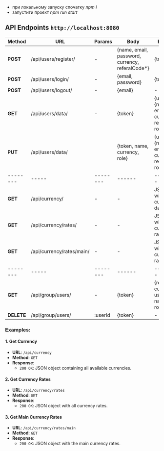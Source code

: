 - при локальному запуску спочатку *npm i*
- запустити проєкт *npm run start*



## API Endpoints `http://localhost:8080` 

| Method | URL | Params | Body | Response | token |
|--------|-----|--------|------|----------|------|
| **POST** | /api/users/register/ | - | {name, email, password, currency, referalCode*} | {token} | no |
| **POST** | /api/users/login/ | - |  {email, password} | {token} | no |
| **POST** | /api/users/logout/ | - |  {email} | - | yes |
| **GET** | /api/users/data/ | - |  {token} | {user : {name, email, currency, referalCode, role}} | yes |
| **PUT** | /api/users/data/ |  |  {token, name, currency, role} | {user : {name, email, currency, referalCode, role}} | yes |
|--------|-----|--------|------|----------|------|
| **GET** | /api/currency/ | - | - | JSON object with currency data | no |
| **GET** | /api/currency/rates/ | - | - | JSON object with currency rates | no |
| **GET** | /api/currency/rates/main/ | - | - | JSON object with main currency rates | no |
|--------|-----|--------|------|----------|------|
| **GET** | /api/group/users/ | - |  {token} | {referalCode, currency, users: [ {_id, name, email, role}]} | yes |
| **DELETE** | /api/group/users/ | :userId |  {token} | - | yes |

### Examples:
#### 1. Get Currency
- **URL**: `/api/currency`
- **Method**: `GET`
- **Response**:
  - `200 OK`: JSON object containing all available currencies.

#### 2. Get Currency Rates
- **URL**: `/api/currency/rates`
- **Method**: `GET`
- **Response**:
  - `200 OK`: JSON object with all currency rates.

#### 3. Get Main Currency Rates
- **URL**: `/api/currency/rates/main`
- **Method**: `GET`
- **Response**:
  - `200 OK`: JSON object with the main currency rates.